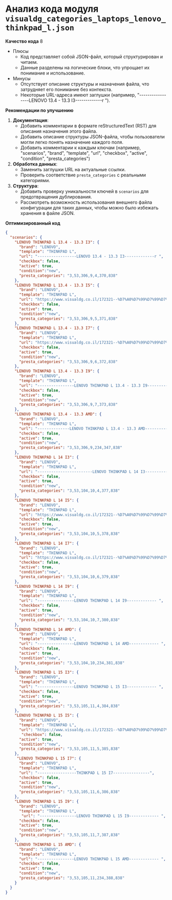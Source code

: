 # Анализ кода модуля `visualdg_categories_laptops_lenovo_thinkpad_l.json`

**Качество кода**
8
- Плюсы
    - Код представляет собой JSON-файл, который структурирован и читаем.
    - Данные разделены на логические блоки, что упрощает их понимание и использование.
- Минусы
    - Отсутствует описание структуры и назначения файла, что затрудняет его понимание без контекста.
    - Некоторые URL-адреса имеют заглушки (например, "-----------------LENOVO 13.4 - 13.3 I3-------------r ").

**Рекомендации по улучшению**
1.  **Документация**:
    - Добавить комментарии в формате reStructuredText (RST) для описания назначения этого файла.
    - Добавить описание структуры JSON-файла, чтобы пользователи могли легко понять назначение каждого поля.
    - Добавить комментарии к каждым ключам (например, "scenarios", "brand", "template", "url", "checkbox", "active", "condition", "presta_categories")
2.  **Обработка данных**:
    - Заменить заглушки URL на актуальные ссылки.
    - Проверить соответствие `presta_categories` с реальными категориями.
3. **Структура**:
    - Добавить проверку уникальности ключей в `scenarios` для предотвращения дублирования.
    - Рассмотреть возможность использования внешнего файла конфигурации для таких данных, чтобы можно было избежать хранения в файле JSON.

**Оптимизированный код**
```json
{
  "scenarios": {
    "LENOVO THINKPAD L 13.4 - 13.3 I3": {
      "brand": "LENOVO",
      "template": "THINKPAD L",
      "url": "-----------------LENOVO 13.4 - 13.3 I3-------------r ",
      "checkbox": false,
      "active": true,
      "condition":"new",
      "presta_categories": "3,53,306,9,4,370,838"
    },
    "LENOVO THINKPAD L 13.4 - 13.3 I5": {
      "brand": "LENOVO",
      "template": "THINKPAD L",
      "url": "https://www.visualdg.co.il/172321--%D7%A0%D7%99%D7%99%D7%93%D7%99-ThinkPad-L-/253273/253294",
      "checkbox": false,
      "active": true,
      "condition":"new",
      "presta_categories": "3,53,306,9,5,371,838"
    },
    "LENOVO THINKPAD L 13.4 - 13.3 I7": {
      "brand": "LENOVO",
      "template": "THINKPAD L",
      "url": "https://www.visualdg.co.il/172321--%D7%A0%D7%99%D7%99%D7%93%D7%99-ThinkPad-L-/253274/253294",
      "checkbox": false,
      "active": true,
      "condition":"new",
      "presta_categories": "3,53,306,9,6,372,838"
    },
    "LENOVO THINKPAD L 13.4 - 13.3 I9": {
      "brand": "LENOVO",
      "template": "THINKPAD L",
      "url": "----------------LENOVO THINKPAD L 13.4 - 13.3 I9------------- ",
      "checkbox": false,
      "active": true,
      "condition":"new",
      "presta_categories": "3,53,306,9,7,373,838"
    },
    "LENOVO THINKPAD L 13.4 - 13.3 AMD": {
      "brand": "LENOVO",
      "template": "THINKPAD L",
      "url": "--------------LENOVO THINKPAD L 13.4 - 13.3 AMD--------------- ",
      "checkbox": false,
      "active": true,
      "condition":"new",
      "presta_categories": "3,53,306,9,234,347,838"
    },
    "LENOVO THINKPAD L 14 I3": {
      "brand": "LENOVO",
      "template": "THINKPAD L",
      "url": "------------------------LENOVO THINKPAD L 14 I3----------------------",
      "checkbox": false,
      "active": true,
      "condition":"new",
      "presta_categories": "3,53,104,10,4,377,838"
    },
    "LENOVO THINKPAD L 14 I5": {
      "brand": "LENOVO",
      "template": "THINKPAD L",
      "url": "https://www.visualdg.co.il/172321--%D7%A0%D7%99%D7%99%D7%93%D7%99-ThinkPad-L-/253273/253295",
      "checkbox": false,
      "active": true,
      "condition":"new",
      "presta_categories": "3,53,104,10,5,378,838"
    },
    "LENOVO THINKPAD L 14 I7": {
      "brand": "LENOVO",
      "template": "THINKPAD L",
      "url": "https://www.visualdg.co.il/172321--%D7%A0%D7%99%D7%99%D7%93%D7%99-ThinkPad-L-/253274/253295",
      "checkbox": false,
      "active": true,
      "condition":"new",
      "presta_categories": "3,53,104,10,6,379,838"
    },
    "LENOVO THINKPAD L 14 I9": {
      "brand": "LENOVO",
      "template": "THINKPAD L",
      "url": "----------------LENOVO THINKPAD L 14 I9------------- ",
      "checkbox": false,
      "active": true,
      "condition":"new",
      "presta_categories": "3,53,104,10,7,380,838"
    },
    "LENOVO THINKPAD L 14 AMD": {
      "brand": "LENOVO",
      "template": "THINKPAD L",
      "url": "----------------LENOVO THINKPAD L 14 AMD------------- ",
      "checkbox": false,
      "active": true,
      "condition":"new",
      "presta_categories": "3,53,104,10,234,381,838"
    },
    "LENOVO THINKPAD L 15 I3": {
      "brand": "LENOVO",
      "template": "THINKPAD L",
      "url": "----------------LENOVO THINKPAD L 15 I3------------- ",
      "checkbox": false,
      "active": true,
      "condition":"new",
      "presta_categories": "3,53,105,11,4,384,838"
    },
    "LENOVO THINKPAD L 15 I5": {
      "brand": "LENOVO",
      "template": "THINKPAD L",
      "url": "https://www.visualdg.co.il/172321--%D7%A0%D7%99%D7%99%D7%93%D7%99-ThinkPad-L-/253273/253296",
       "checkbox": false,
      "active": true,
      "condition":"new",
      "presta_categories": "3,53,105,11,5,385,838"
    },
     "LENOVO THINKPAD L 15 I7": {
      "brand": "LENOVO",
      "template": "THINKPAD L",
      "url": "-----------------THINKPAD L 15 I7----------------",
      "checkbox": false,
      "active": true,
      "condition":"new",
      "presta_categories": "3,53,105,11,6,386,838"
    },
    "LENOVO THINKPAD L 15 I9": {
      "brand": "LENOVO",
      "template": "THINKPAD L",
       "url": "----------------LENOVO THINKPAD L 15 I9------------- ",
      "checkbox": false,
      "active": true,
      "condition":"new",
      "presta_categories": "3,53,105,11,7,387,838"
    },
    "LENOVO THINKPAD L 15 AMD": {
      "brand": "LENOVO",
      "template": "THINKPAD L",
      "url": "----------------LENOVO THINKPAD L 15 AMD------------- ",
      "checkbox": false,
      "active": true,
      "condition":"new",
      "presta_categories": "3,53,105,11,234,388,838"
    }
  }
}
```